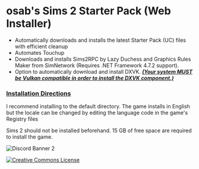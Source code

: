 
# osab's Sims 2 Starter Pack (Web Installer)

- Automatically downloads and installs the latest Starter Pack (UC) files with efficient cleanup 
- Automates Touchup
- Downloads and installs Sims2RPC by Lazy Duchess and Graphics Rules Maker from SimNetwork (Requires .NET Framework 4.7.2 support).
- Option to automatically download and install DXVK. <a href="https://github.com/skeeto/vulkan-test/releases/latest">***(Your system MUST be Vulkan compatible in order to install the DXVK component.)***</a>

### <a rel="guide" href="https://docs.google.com/document/d/1UT0HX3cO4xLft2KozGypU_N7ZcGQVr-54QD9asFsx5U/edit#heading=h.go5uggiu16vc">Installation Directions</a><br>
I recommend installing to the default directory. The game installs in English but the locale can be changed by editing the language code in the game's Registry files

Sims 2 should not be installed beforehand. 15 GB of free space are required to install the game.

![Discord Banner 2](https://discordapp.com/api/guilds/912700195249197086/widget.png?style=banner2)

<a rel="license" href="http://creativecommons.org/licenses/by-nc-sa/4.0/"><img alt="Creative Commons License" style="border-width:0" src="https://i.creativecommons.org/l/by-nc-sa/4.0/88x31.png" /></a><br />
